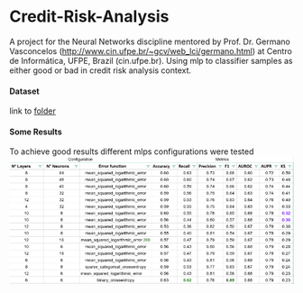 # Credit-Risk-Analysis
A project for the Neural Networks discipline mentored by Prof. Dr.  Germano Vasconcelos  (http://www.cin.ufpe.br/~gcv/web_lci/germano.html) at Centro de Informática, UFPE, Brazil (cin.ufpe.br). Using mlp to classifier samples as either good or bad in credit risk analysis context.


#### Dataset

link to [folder][dataset]

#### Some Results
To achieve good results different mlps configurations were tested 
![results](https://raw.githubusercontent.com/las33/Credit-Risk-Analysis/master/mlp-results.png)

[dataset]: <https://drive.google.com/drive/folders/1P6yiVKMnZr4sfjW0farxnQlAgPMS5zrD?usp=sharing>
